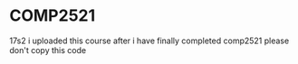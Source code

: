 # COMP2521
17s2
i uploaded this course after i have finally completed comp2521
please don't copy this code
